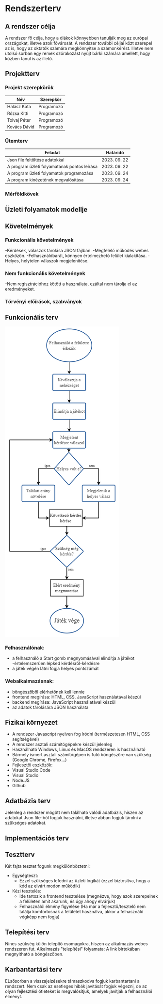 # Rendszerterv

## A rendszer célja
A rendszer fő célja, hogy a diákok könnyebben tanulják meg az európai országokat, illetve azok fővárosát. A rendszer további céljai közt szerepel az is, hogy az oktatók számára megkönnyítse a számonkérést. Illetve nem utolsó sorban egy remek szórakozást nyújt bárki számára amellett, hogy közben tanul is az illető.
## Projektterv

### Projekt szerepkörök
| Név       | Szerepkör |
|-------------|-----------|
| Halász Kata | Programozó |
| Rózsa Kitti | Programozó |
| Tolvaj Péter | Programozó |
| Kovács Dávid  | Programozó |

### Ütemterv

| Feladat | Határidő |
|---------|----------|
| Json file feltöltése adatokkal | 2023. 09. 22 |
| A program üzleti folyamatának pontos leírása | 2023. 09. 22 |
| A program üzleti folyamatok programozása | 2023. 09. 24 |
| A program kinézetének megvalósítása | 2023. 09. 24 |

### Mérföldkövek

## Üzleti folyamatok modellje

## Követelmények

### Funkcionális követelmények
-Kérdések, válaszok tárolása JSON fájlban.
-Megfelelő működés webes eszközön.
-Felhasználóbarát, könnyen értelmezhető felület kialakítása.
-Helyes, helytelen válaszok megjelenítése.

### Nem funkcionális követelmények
-Nem regisztrációhoz kötött a használata, ezáltal nem tárolja el az eredményeket.

### Törvényi előírások, szabványok

## Funkcionális terv
![Folyamat](folyamat.png)

### Felhasználónak:
- a felhasználó a Start gomb megnyomásával elindítja a játékot
-értelemszerűen lépked kérdésről-kérdésre
- a játék végén látni fogja helyes pontszámát

### Webalkalmazásnak:
- böngészőből elérhetőnek kell lennie
- frontend megírása: HTML, CSS, JavaScript használatával készül
- backend megírása: JavaScript használatával készül
- az adatok tárolására JSON használata

## Fizikai környezet
- A rendszer Javascript nyelven fog íródni (természetesen HTML, CSS segítségével)
- A rendszer asztali számítógépekre készül jelenleg
- Használható Windows, Linux és MacOS rendszeren is használható
- Bármely ismert asztali számítógépen is futó böngészőre van szükség (Google Chrome, Firefox...)
- Fejlesztői eszközök:
- Visual Studio Code
- Visual Studio
- Node.JS
- Github
 
## Adatbázis terv
Jelenleg a rendszer mögött nem található valódi adatbázis, hiszen az adatokat Json file-ból fogjuk használni, illetve abban fogjuk tárolni a szükséges adatokat.

## Implementációs terv

## Tesztterv
Két fajta tesztet fogunk megkülönböztetni: 
- Egységteszt:
  - Ezzel szükséges lefedni az üzleti logikát (ezzel biztosítva, hogy a kód az elvárt modon működik)
- Kézi tesztelés:
  - Ide tartozik a frontend tesztelése (megnézve, hogy azok szerepelnek a felületen amit akarunk, és úgy ahogy elvárjuk)
  - Felhasználói élmény figyelése (Ha már a fejlesztő/tesztelő nem találja komfortosnak a felületet használva, akkor a felhasználó végképp nem fogja)

## Telepítési terv
Nincs szükség külön telepítő csomagokra, hiszen az alkalmazás webes rendszeren fut. Alkalmazás "telepítési" folyamata: A link birtokában megnyitható a böngészőben.

## Karbantartási terv
ELsősorban a visszajelzésekre támaszkodva fogjuk karbantartani a rendszert. Nem csak az esetleges hibák javítását fogjuk végezni, de az olyan fejlesztési ötleteket is megvalósítjuk, amelyek javítják a felhasználói élményt.
